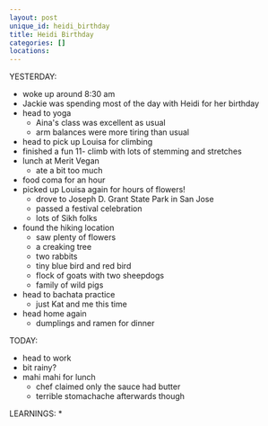 ```yaml
---
layout: post
unique_id: heidi_birthday
title: Heidi Birthday
categories: []
locations: 
---
```


YESTERDAY:
* woke up around 8:30 am
* Jackie was spending most of the day with Heidi for her birthday
* head to yoga
  * Aina's class was excellent as usual
  * arm balances were more tiring than usual
* head to pick up Louisa for climbing
* finished a fun 11- climb with lots of stemming and stretches
* lunch at Merit Vegan
  * ate a bit too much
* food coma for an hour
* picked up Louisa again for hours of flowers!
  * drove to Joseph D. Grant State Park in San Jose
  * passed a festival celebration
  * lots of Sikh folks
* found the hiking location
  * saw plenty of flowers
  * a creaking tree
  * two rabbits
  * tiny blue bird and red bird
  * flock of goats with two sheepdogs
  * family of wild pigs
* head to bachata practice
  * just Kat and me this time
* head home again
  * dumplings and ramen for dinner

TODAY:
* head to work
* bit rainy?
* mahi mahi for lunch
  * chef claimed only the sauce had butter
  * terrible stomachache afterwards though

LEARNINGS:
* 
